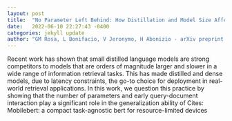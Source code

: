 ```yaml
---
layout: post
title:  "No Parameter Left Behind: How Distillation and Model Size Affect Zero-Shot Retrieval"
date:   2022-06-10 22:27:43 -0400
categories: jekyll update
author: "GM Rosa, L Bonifacio, V Jeronymo, H Abonizio - arXiv preprint arXiv , 2022"
---
```

Recent work has shown that small distilled language models are strong competitors to models that are orders of magnitude larger and slower in a wide range of information retrieval tasks. This has made distilled and dense models, due to latency constraints, the go-to choice for deployment in real-world retrieval applications. In this work, we question this practice by showing that the number of parameters and early query-document interaction play a significant role in the generalization ability of  Cites: Mobilebert: a compact task-agnostic bert for resource-limited devices